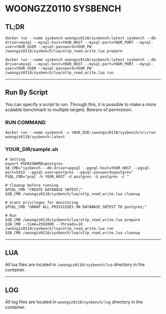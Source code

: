 # WOONGZZ0110 SYSBENCH

## TL;DR
```
docker run --name sysbench woongzz0110/sysbench:latest sysbench --db-driver=mysql --mysql-host=YOUR_HOST --mysql-port=YOUR_PORT --mysql-user=YOUR_USER --mysql-password=YOUR_PW /woongzz0110/sysbench/lua/oltp_read_write.lua prepare

docker run --name sysbench woongzz0110/sysbench:latest sysbench --db-driver=mysql --mysql-host=YOUR_HOST --mysql-port=YOUR_PORT --mysql-user=YOUR_USER --mysql-password=YOUR_PW /woongzz0110/sysbench/lua/oltp_read_write.lua run
```

---

## Run By Script
You can specify a script to run. Through this, it is possible to make a more scalable benchmark to multiple targets. Beware of permission.
### RUN COMMAND
```
docker run --name sysbench -v YOUR_DIR:/woongzz0110/sysbench/src/run woongzz0110/sysbench:latest
```
### YOUR_DIR/sample.sh
```
# Setting
export PGPASSWORD=postgres
SB_CMD="sysbench --db-driver=pgsql --pgsql-host=YOUR_HOST --pgsql-port=5432 --pgsql-user=postgres --pgsql-password=postgres"
PSQL_CMD="psql -h YOUR_HOST -d postgres -U postgres -c "

# Cleanup before running
$PSQL_CMD "CREATE DATABASE SBTEST;"
$SB_CMD /woongzz0110/sysbench/lua/oltp_read_write.lua cleanup

# Grant privileges for monitoring 
$PSQL_CMD "GRANT ALL PRIVILEGES ON DATABASE SBTEST TO postgres;"

# Run
$SB_CMD /woongzz0110/sysbench/lua/oltp_read_write.lua prepare
$SB_CMD --time=2592000 --threads=10 /woongzz0110/sysbench/lua/oltp_read_write.lua run
$SB_CMD /woongzz0110/sysbench/lua/oltp_read_write.lua cleanup
```

---

## LUA

All lua files are located in `/woongzz0110/sysbench/lua` directory in the container.

---

## LOG
All log files are located in `woongzz0110/sysbench/log` directory in the container.